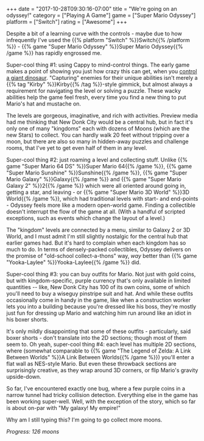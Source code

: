 +++
date = "2017-10-28T09:30:16-07:00"
title = "We're going on an odyssey!"
category = ["Playing A Game"]
game = ["Super Mario Odyssey"]
platform = ["Switch"]
rating = ["Awesome"]
+++

Despite a bit of a learning curve with the controls - maybe due to how infrequently I've used the {{% platform "Switch" %}}Switch{{% /platform %}} - {{% game "Super Mario Odyssey" %}}Super Mario Odyssey{{% /game %}} has rapidly engrossed me.

Super-cool thing #1: using Cappy to mind-control things.  The early game makes a point of showing you just how crazy this can get, when you <a href="https://www.youtube.com/watch?v=wGQHQc_3ycE">control a giant dinosaur</a>.  "Capturing" enemies for their unique abilities isn't merely a {{% tag "Kirby" %}}Kirby{{% /tag %}}-style gimmick, but almost always a requirement for navigating the level or solving a puzzle.  These wacky abilities help the game feel fresh, every time you find a new thing to put Mario's hat and mustache on.

The levels are gorgeous, imaginative, and rich with activities.  Preview media had me thinking that New Donk City would be a central hub, but in fact it's only one of many "kingdoms" each with dozens of Moons (which are the new Stars) to collect.  You can hardly walk 20 feet without tripping over a moon, but there are also so many in hidden-away puzzles and challenge rooms, that I've yet to get even half of them in any level.

Super-cool thing #2: just roaming a level and collecting stuff.  Unlike {{% game "Super Mario 64 DS" %}}Super Mario 64{{% /game %}}, {{% game "Super Mario Sunshine" %}}Sunshine{{% /game %}}, {{% game "Super Mario Galaxy" %}}Galaxy{{% /game %}} and {{% game "Super Mario Galaxy 2" %}}2{{% /game %}} which were all oriented around going in, getting a star, and leaving - or {{% game "Super Mario 3D World" %}}3D World{{% /game %}}, which had traditional levels with start- and end-points - Odyssey feels more like a modern open-world game.  Finding a collectible doesn't interrupt the flow of the game at all.  (With a handful of scripted exceptions, such as events which change the layout of a level.)

The "kingdom" levels are connected by a menu, similar to Galaxy 2 or 3D World, and I must admit I'm still slightly nostalgic for the central hub that earlier games had.  But it's hard to complain when each kingdom has so much to do.  In terms of densely-packed collectibles, Odyssey delivers on the promise of "old-school collect-a-thons" way, <i>way</i> better than {{% game "Yooka-Laylee" %}}Yooka-Laylee{{% /game %}} did.

Super-cool thing #3: you can buy outfits for Mario.  Not just with gold coins, but with kingdom-specific, purple currency that's only available in limited quantities -- like, New Donk City has 100 of its own coins, some of which you'll need to buy a wiseguy pinstripe suit and hat.  And while these outfits occasionally come in handy in the game, like when a construction worker lets you into a building because you're dressed like his boss, they're mostly just fun for dressing up Mario and watching him run around like an idiot in his boxer shorts.

It's only mildly disappointing that some of these outfits - particularly, said boxer shorts - don't translate into the 2D sections; though most of them seem to.  Oh yeah, super-cool thing #4: each level has multiple 2D sections, where (somewhat comparable to {{% game "The Legend of Zelda: A Link Between Worlds" %}}A Link Between Worlds{{% /game %}}) you'll enter a flat wall as NES-style Mario.  But even these throwback sections are surprisingly creative, as they wrap around 3D corners, or flip Mario's gravity upside-down.

So far, I've encountered exactly one bug, where a few purple coins in a narrow tunnel had tricky collision detection.  Everything else in the game has been working super-well.  Well, with the exception of the story, which so far is about on-par with "My galaxy! My empire!"

Why am I still typing this?  I'm going to go collect more moons.

<i>Progress: 126 moons</i>
